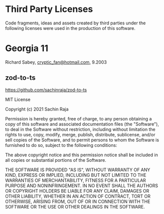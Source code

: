 # Third Party Licenses

Code fragments, ideas and assets created by third parties under the following licenses were used in the production
of this software.

# Georgia 11

Richard Sabey, cryptic_fan@hotmail.com, 9.2003

## zod-to-ts

https://github.com/sachinraja/zod-to-ts

MIT License

Copyright (c) 2021 Sachin Raja

Permission is hereby granted, free of charge, to any person obtaining a copy
of this software and associated documentation files (the "Software"), to deal
in the Software without restriction, including without limitation the rights
to use, copy, modify, merge, publish, distribute, sublicense, and/or sell
copies of the Software, and to permit persons to whom the Software is
furnished to do so, subject to the following conditions:

The above copyright notice and this permission notice shall be included in all
copies or substantial portions of the Software.

THE SOFTWARE IS PROVIDED "AS IS", WITHOUT WARRANTY OF ANY KIND, EXPRESS OR
IMPLIED, INCLUDING BUT NOT LIMITED TO THE WARRANTIES OF MERCHANTABILITY,
FITNESS FOR A PARTICULAR PURPOSE AND NONINFRINGEMENT. IN NO EVENT SHALL THE
AUTHORS OR COPYRIGHT HOLDERS BE LIABLE FOR ANY CLAIM, DAMAGES OR OTHER
LIABILITY, WHETHER IN AN ACTION OF CONTRACT, TORT OR OTHERWISE, ARISING FROM,
OUT OF OR IN CONNECTION WITH THE SOFTWARE OR THE USE OR OTHER DEALINGS IN THE
SOFTWARE.

